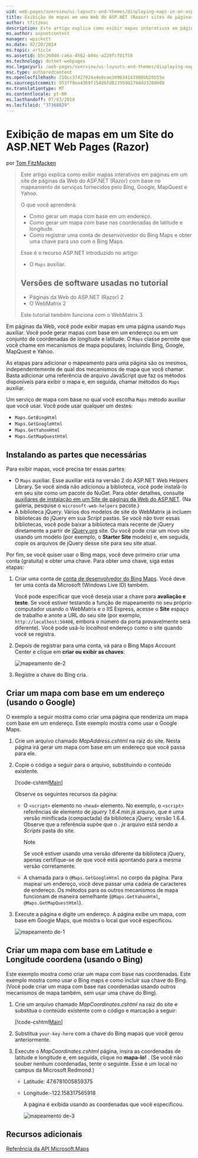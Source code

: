 ```yaml
---
uid: web-pages/overview/ui-layouts-and-themes/displaying-maps-in-an-aspnet-web-pages-site
title: Exibição de mapas em uma Web do ASP.NET (Razor) sites de páginas | Microsoft Docs
author: tfitzmac
description: Este artigo explica como exibir mapas interativos em páginas em um site de páginas da Web do ASP.NET (Razor) com base no mapeamento de serviços fornecidos pelo Bing, Google, Ma...
ms.author: aspnetcontent
manager: wpickett
ms.date: 02/20/2014
ms.topic: article
ms.assetid: b5c268dd-ca6a-4562-b94c-a220fcf01f58
ms.technology: dotnet-webpages
msc.legacyurl: /web-pages/overview/ui-layouts-and-themes/displaying-maps-in-an-aspnet-web-pages-site
msc.type: authoredcontent
ms.openlocfilehash: 210cc37427024a4e8cae309634141900bb28b55e
ms.sourcegitcommit: 953ff9ea4369f154d6fd0239599279ddd3280009
ms.translationtype: MT
ms.contentlocale: pt-BR
ms.lasthandoff: 07/03/2018
ms.locfileid: "37368829"
---
```

<a name="displaying-maps-in-an-aspnet-web-pages-razor-site"></a>Exibição de mapas em um Site do ASP.NET Web Pages (Razor)
====================
por [Tom FitzMacken](https://github.com/tfitzmac)

> Este artigo explica como exibir mapas interativos em páginas em um site de páginas da Web do ASP.NET (Razor) com base no mapeamento de serviços fornecidos pelo Bing, Google, MapQuest e Yahoo.
> 
> O que você aprenderá:
> 
> - Como gerar um mapa com base em um endereço.
> - Como gerar um mapa com base nas coordenadas de latitude e longitude.
> - Como registrar uma conta de desenvolvedor do Bing Maps e obter uma chave para uso com o Bing Maps.
> 
> Esse é o recurso ASP.NET introduzido no artigo:
> 
> - O `Maps` auxiliar.
>   
> 
> ## <a name="software-versions-used-in-the-tutorial"></a>Versões de software usadas no tutorial
> 
> 
> - Páginas da Web do ASP.NET (Razor) 2
> - O WebMatrix 2
>   
> 
> Este tutorial também funciona com o WebMatrix 3.


Em páginas da Web, você pode exibir mapas em uma página usando `Maps` auxiliar. Você pode gerar mapas com base em um endereço ou em um conjunto de coordenadas de longitude e latitude. O `Maps` classe permite que você chame em mecanismos de mapa populares, incluindo Bing, Google, MapQuest e Yahoo.

As etapas para adicionar o mapeamento para uma página são os mesmos, independentemente de qual dos mecanismos de mapa que você chamar. Basta adicionar uma referência de arquivo JavaScript que faz os métodos disponíveis para exibir o mapa e, em seguida, chamar métodos do `Maps` auxiliar.

Um serviço de mapa com base no qual você escolha `Maps` método auxiliar que você usar. Você pode usar qualquer um destes:

- `Maps.GetBingHtml`
- `Maps.GetGoogleHtml`
- `Maps.GetYahooHtml`
- `Maps.GetMapQuestHtml`

## <a name="installing-the-pieces-you-need"></a>Instalando as partes que necessárias

Para exibir mapas, você precisa ter essas partes:

- O `Maps` auxiliar. Esse auxiliar está na versão 2 do ASP.NET Web Helpers Library. Se você ainda não adicionou a biblioteca, você pode instalá-lo em seu site como um pacote do NuGet. Para obter detalhes, consulte [auxiliares de instalação em um Site de páginas da Web do ASP.NET](https://go.microsoft.com/fwlink/?LinkId=252372). (Na galeria, pesquise o `microsoft-web-helpers` pacote.)
- A biblioteca jQuery. Vários dos modelos de site do WebMatrix já incluem bibliotecas do jQuery em sua *Script* pastas. Se você não tiver essas bibliotecas, você pode baixar a biblioteca mais recente de jQuery diretamente a partir de [jQuery.org](http://jQuery.org) site. Ou você pode criar um novo site usando um modelo (por exemplo, o **Starter Site** modelo) e, em seguida, copie os arquivos de jQuery desse site para seu site atual.

Por fim, se você quiser usar o Bing maps, você deve primeiro criar uma conta (gratuita) e obter uma chave. Para obter uma chave, siga estas etapas:

1. Criar uma conta de [conta de desenvolvedor do Bing Maps](https://www.microsoft.com/maps/developers/web.aspx). Você deve ter uma conta da Microsoft (Windows Live ID) também.

    Você pode especificar que você deseja usar a chave para **avaliação e teste**. Se você estiver testando a função de mapeamento no seu próprio computador usando o WebMatrix e o IIS Express, acesse o **Site** espaço de trabalho e anote a URL do seu site (por exemplo, `http://localhost:50408`, embora o número da porta provavelmente será diferente). Você pode usá-lo *localhost* endereço como o site quando você se registra.
2. Depois de registrar para uma conta, vá para o Bing Maps Account Center e clique em **criar ou exibir as chaves**:

    ![mapeamento de-2](displaying-maps-in-an-aspnet-web-pages-site/_static/image1.png)
3. Registre a chave do Bing cria.

## <a name="creating-a-map-based-on-an-address-using-google"></a>Criar um mapa com base em um endereço (usando o Google)

O exemplo a seguir mostra como criar uma página que renderiza um mapa com base em um endereço. Este exemplo mostra como usar o Google Maps.

1. Crie um arquivo chamado *MapAddress.cshtml* na raiz do site. Nesta página irá gerar um mapa com base em um endereço que você passa para ele.
2. Copie o código a seguir para o arquivo, substituindo o conteúdo existente.

    [!code-cshtml[Main](displaying-maps-in-an-aspnet-web-pages-site/samples/sample1.cshtml)]

    Observe os seguintes recursos da página:

    - O `<script>` elemento no `<head>` elemento. No exemplo, o `<script>` referências de elemento de *jquery 1.6.4.min.js* arquivo, que é uma versão minificada (compactada) da biblioteca jQuery, versão 1.6.4. Observe que a referência supõe que o *. js* arquivo está sendo a *Scripts* pasta do site. 

        > [!NOTE]
        > Se você estiver usando uma versão diferente da biblioteca jQuery, apenas certifique-se de que você está apontando para a mesma versão corretamente.
    - A chamada para o `@Maps.GetGoogleHtml` no corpo da página. Para mapear um endereço, você deve passar uma cadeia de caracteres de endereço. Os métodos para os outros mecanismos de mapa funcionam de maneira semelhante (`@Maps.GetYahooHtml`, `@Maps.GetMapQuestHtml`).
3. Execute a página e digite um endereço. A página exibe um mapa, com base em Google Maps, que mostra o local que você especificou.

     ![mapeamento de-1](displaying-maps-in-an-aspnet-web-pages-site/_static/image2.png)

## <a name="creating-a-map-based-on-latitude-and-longitude-coordinates-using-bing"></a>Criar um mapa com base em Latitude e Longitude coordena (usando o Bing)

Este exemplo mostra como criar um mapa com base nas coordenadas. Este exemplo mostra como usar o Bing maps e como incluir sua chave do Bing. (Você pode criar um mapa com base nas coordenadas usando outros mecanismos de mapa também, sem usar uma chave do Bing).

1. Crie um arquivo chamado *MapCoordinates.cshtml* na raiz do site e substitua o conteúdo existente com o código e marcação a seguir:

    [!code-cshtml[Main](displaying-maps-in-an-aspnet-web-pages-site/samples/sample2.cshtml)]
2. Substitua `your-key-here` com a chave do Bing mapas que você gerou anteriormente.
3. Execute o *MapCoordinates.cshtml* página, insira as coordenadas de latitude e longitude e, em seguida, clique no **mapa-lo!** . (Se você não souber nenhum coordenadas, tente o seguinte. Esse é um local no campus da Microsoft Redmond.)

   - Latitude: 47.6781005859375
   - Longitude:-122.158317565918

     A página é exibida usando as coordenadas que você especificou.

     ![mapeamento de-3](displaying-maps-in-an-aspnet-web-pages-site/_static/image3.png)

<a id="Additional_Resources"></a>
## <a name="additional-resources"></a>Recursos adicionais


[Referência da API Microsoft.Maps](https://msdn.microsoft.com/library/gg427611.aspx)
